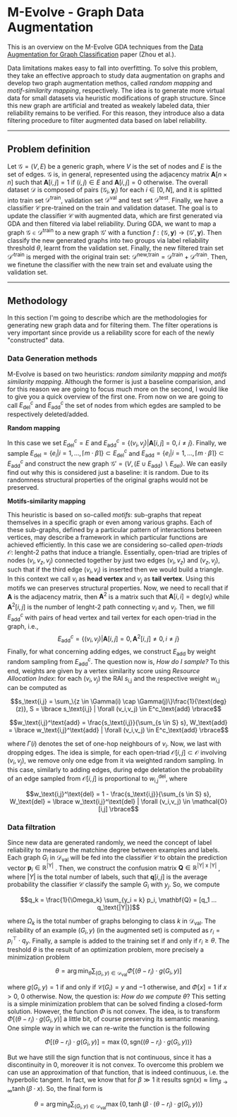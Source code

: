 # M-Evolve - Graph Data Augmentation

This is an overview on the M-Evolve GDA techniques from the [Data Augmentation for Graph Classification](https://arxiv.org/pdf/2007.05700.pdf) paper (Zhou et al.). 

Data limitations makes easy to fall into overfitting. To solve this problem, they take an effective approach to study data augmentation on graphs and develop two graph augmentation methos, called *random mapping* and *motif-similarity mapping*, respectively. The idea is to generate more virtual data for small datasets via heuristic modifications of graph structure. Since this new graph are artificial and treated as weakely labeled data, thier reliability remains to be verified. For this reason, they introduce also a data filtering procedure to filter augmented data based on label reliability. 

---

## Problem definition 

Let $\mathcal{G} = (V, E)$ be a generic graph, where $V$ is the set of nodes and $E$ is the set of edges. $\mathcal{G}$ is, in general, represented using the adjacency matrix $\mathbf{A}[n\times n]$ such that $\mathbf{A}[i,j] = 1$ if $(i,j) \in E$ and $\mathbf{A}[i,j] = 0$ otherwise. The overall dataset $\mathcal{D}$ is composed of pairs $(\mathcal{G}_i,\mathbf{y}_i)$ for each $i \in [0, N]$, and it is splitted into train set $\mathcal{D}^\text{train}$, validation set $\mathcal{D}^\text{val}$ and test set $\mathcal{D}^\text{test}$. Finally, we have a classifier $\mathcal{C}$ pre-trained on the train and validation dataset. The goal is to update the classifier $\mathcal{C}$ with augmented data, which are first generated via GDA and then filtered via label reliability. During GDA, we want to map a graph $\mathcal{G} \in \mathcal{D}^\text{train}$ to a new graph $\mathcal{G}'$ with a function $f : (\mathcal{G}, \mathbf{y}) \to (\mathcal{G}', \mathbf{y})$. Then classify the new generated graphs into two groups via label reliability threshold $\theta$, learnt from the validation set. Finally, the new filtered train set $\mathcal{D'}^\text{train}$ is merged with the original train set: $\mathcal{D}^\text{new,train} = \mathcal{D}^\text{train} + \mathcal{D'}^\text{train}$. Then, we finetune the classifier with the new train set and evaluate using the validation set.

---

## Methodology

In this section I'm going to describe which are the methodologies for generating new graph data and for filtering them. The filter operations is very important since provide us a reliability score for each of the newly "constructed" data. 

### Data Generation methods

M-Evolve is based on two heuristics: *random similarity mapping* and *motifs similarity mapping*. Although the former is just a baseline comparision, and for this reason we are going to focus much more on the second, I would like to give you a quick overview of the first one. From now on we are going to call $E^c_\text{del}$ and $E^c_\text{add}$ the set of nodes from which egdes are sampled to be respectively deleted/added. 

**Random mapping**

In this case we set $E^c_\text{del} = E$ and $E^c_\text{add} = \lbrace (v_i, v_j) | \mathbf{A}[i,j] = 0, i \neq j \rbrace$. Finally, we sample $E_\text{del} = \lbrace e_i | i = 1, ..., \lceil m \cdot \beta \rceil \rbrace \subset E^c_\text{del}$ and $E_\text{add} = \lbrace e_i | i = 1, ..., \lceil m \cdot \beta \rceil \rbrace \subset E^c_\text{add}$ and construct the new graph $\mathcal{G}' = (V, (E \cup E_\text{add}) \backslash E_\text{del})$. We can easily find out why this is considered just a baseline: it is random. Due to its randomness structural properties of the original graphs would not be preserved. 

**Motifs-similarity mapping**

This heuristic is based on so-called *motifs*: sub-graphs that repeat themselves in a specific graph or even among various graphs. Each of these sub-graphs, defined by a particular pattern of interactions between vertices, may describe a framework in which particular functions are achieved efficiently. In this case we are considering so-called *open-triads* $\mathcal{O}$: lenght-2 paths that induce a triangle. Essentially, open-triad are triples of nodes $(v_i, v_z, v_j)$ connected together by just two edges $(v_i, v_z)$ and $(v_z, v_j)$, such that if the third edge $(v_i, v_j)$ is inserted then we would build a triangle. In this context we call $v_i$ as **head vertex** and $v_j$ as **tail vertex**. Using this motifs we can preserves structural properties. Now, we need to recall that if $\mathbf{A}$ is the adjacency matrix, then $\mathbf{A}^2$ is a matrix such that $\mathbf{A}[i,i] = \text{deg}(v_i)$ while $\mathbf{A}^2[i,j]$ is the number of lenght-2 path connecting $v_i$ and $v_j$. Then, we fill $E^c_\text{add}$ with pairs of head vertex and tail vertex for each open-triad in the graph, i.e., $$E^c_\text{add} = \lbrace (v_i, v_j) | \mathbf{A}[i,j] = 0, \mathbf{A}^2[i,j] \neq 0, i \neq j \rbrace$$
Finally, for what concerning adding edges, we construct $E_\text{add}$ by weight random sampling from $E^c_\text{add}$. The question now is, *How do I sample?* To this end, weights are given by a vertex similarity score using *Resource Allocation Index*: for each $(v_i, v_j)$ the RAI $s_\text{i,j}$ and the respective weight $w_\text{i,j}$ can be computed as


$$s_\text{i,j} = \sum_\{z \in \Gamma(i) \cap \Gamma(j)\}\frac{1}{\text{deg}(z)}, S = \lbrace s_\text{i,j} | \forall (v_i,v_j) \in E^c_\text{add} \rbrace$$

$$w_\text{i,j}^\text{add} = \frac{s_\text{i,j}}{\sum_{s \in S} s}, W_\text{add} = \lbrace w_\text{i,j}^\text{add} | \forall (v_i,v_j) \in E^c_\text{add} \rbrace$$

where $\Gamma(i)$ denotes the set of one-hop neighbours of $v_i$. Now, we last with dropping edges. The idea is simple, for each open-triad $\mathcal{O}[i,j] \subset \mathcal{O}$ involving $(v_i, v_j)$, we remove only one edge from it via weighted random sampling. In this case, similarly to adding edges, during edge deletation the probability of an edge sampled from $\mathcal{O}[i,j]$ is proportional to $w_\text{i,j}^\text{del}$, where

$$w_\text{i,j}^\text{del} = 1 - \frac{s_\text{i,j}}{\sum_{s \in S} s}, W_\text{del} = \lbrace w_\text{i,j}^\text{del} | \forall (v_i,v_j) \in \mathcal{O}[i,j] \rbrace$$

### Data filtration

Since new data are generated randomly, we need the concept of label reliability to measure the matchine degree between examples and labels. Each graph $G_i$ in $\mathcal{D}_\text{val}$ will be fed into the classifier $\mathcal{C}$ to obtain the prediction vector $\mathbf{p}_i \in \mathbb{R}^\text{|Y|}$ . Then, we construct the confusion matrix $\mathbf{Q} \in \mathbb{R}^\text{|Y| x |Y|}$ , where $|Y|$ is the total number of labels, such that $\mathbf{q}[i,j]$ is the average probability the classifier $\mathcal{C}$ classify the sample $G_i$ with $y_j$. So, we compute

$$q_k = \frac{1}{\Omega_k} \sum_{y_i = k} p_i, \mathbf{Q} = [q_1 ... q_\text{|Y|}]$$

where $\Omega_k$ is the total number of graphs belonging to class $k$ in $\mathcal{D}_\text{val}$. The reliability of an example $(G_i, y)$ (in the augmented set) is computed as $r_i = p^\top_i \cdot q_y$. Finally, a sample is added to the training set if and only if $r_i \geq \theta$. The treshold $\theta$ is the result of an optimization problem, more precisely a minimization problem

$$\theta = \arg \min_\theta \sum_{(G_i, y) \in \mathcal{D}_\text{val}} \Phi[(\theta - r_i)\cdot g(G_i, y)]$$

where $g(G_i, y) = 1$ if and only if $\mathcal{C}(G_i) = y$ and $-1$ otherwise, and $\Phi[x] = 1$ if $x > 0$, 0 otherwise. Now, the question is: *How do we compute* $\theta$? This setting is a simple minimization problem that can be solved finding a closed-form solution. However, the function $\Phi$ is not convex. The idea, is to transform $\Phi[(\theta - r_i)\cdot g(G_i, y)]$ a little bit, of course preserving its semantic meaning. One simple way in which we can re-write the function is the following

$$\Phi[(\theta - r_i)\cdot g(G_i, y)] = \max \lbrace 0, \text{sgn}((\theta - r_i)\cdot g(G_i, y)) \rbrace$$

But we have still the sign function that is not continuous, since it has a discontinuity in 0, moreover it is not convex. To overcome this problem we can use an approximation of that function, that is indeed continuous, i.e. the hyperbolic tangent. In fact, we know that for $\beta \gg 1$ it results $\text{sgn}(x) \approx \lim_{\beta \to \infty} \tanh(\beta \cdot x)$. So, the final form is

$$\theta = \arg \min_\theta \sum_{(G_i, y) \in \mathcal{D}_\text{val}} \max \lbrace 0, \tanh(\beta \cdot (\theta - r_i) \cdot g(G_i, y)) \rbrace$$